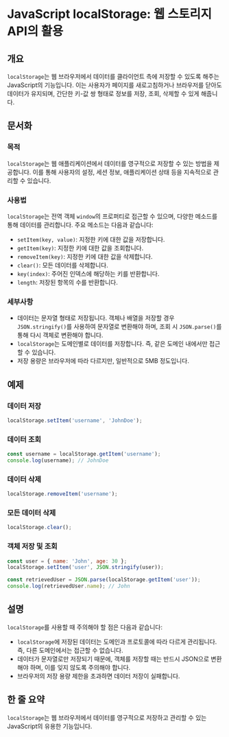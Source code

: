 <!--
Meta Description: # JavaScript localStorage: 웹 스토리지 API의 활용 ## 개요 `localStorage`는 웹 브라우저에서 데이터를 클라이언트 측에 저장할 수 있도록 해주는 JavaScript의 기능입니다. 이는 사용자가 페이지를 새로고침하거나 브라우저를 닫아도...
Meta Keywords: localstorage, javascript, 데이터를, 데이터, username
-->

# JavaScript localStorage: 웹 스토리지 API의 활용

## 개요
`localStorage`는 웹 브라우저에서 데이터를 클라이언트 측에 저장할 수 있도록 해주는 JavaScript의 기능입니다. 이는 사용자가 페이지를 새로고침하거나 브라우저를 닫아도 데이터가 유지되며, 간단한 키-값 쌍 형태로 정보를 저장, 조회, 삭제할 수 있게 해줍니다.

## 문서화

### 목적
`localStorage`는 웹 애플리케이션에서 데이터를 영구적으로 저장할 수 있는 방법을 제공합니다. 이를 통해 사용자의 설정, 세션 정보, 애플리케이션 상태 등을 지속적으로 관리할 수 있습니다.

### 사용법
`localStorage`는 전역 객체 `window`의 프로퍼티로 접근할 수 있으며, 다양한 메소드를 통해 데이터를 관리합니다. 주요 메소드는 다음과 같습니다:

- `setItem(key, value)`: 지정한 키에 대한 값을 저장합니다.
- `getItem(key)`: 지정한 키에 대한 값을 조회합니다.
- `removeItem(key)`: 지정한 키에 대한 값을 삭제합니다.
- `clear()`: 모든 데이터를 삭제합니다.
- `key(index)`: 주어진 인덱스에 해당하는 키를 반환합니다.
- `length`: 저장된 항목의 수를 반환합니다.

### 세부사항
- 데이터는 문자열 형태로 저장됩니다. 객체나 배열을 저장할 경우 `JSON.stringify()`를 사용하여 문자열로 변환해야 하며, 조회 시 `JSON.parse()`를 통해 다시 객체로 변환해야 합니다.
- `localStorage`는 도메인별로 데이터를 저장합니다. 즉, 같은 도메인 내에서만 접근할 수 있습니다.
- 저장 용량은 브라우저에 따라 다르지만, 일반적으로 5MB 정도입니다.

## 예제

### 데이터 저장
```javascript
localStorage.setItem('username', 'JohnDoe');
```

### 데이터 조회
```javascript
const username = localStorage.getItem('username');
console.log(username); // JohnDoe
```

### 데이터 삭제
```javascript
localStorage.removeItem('username');
```

### 모든 데이터 삭제
```javascript
localStorage.clear();
```

### 객체 저장 및 조회
```javascript
const user = { name: 'John', age: 30 };
localStorage.setItem('user', JSON.stringify(user));

const retrievedUser = JSON.parse(localStorage.getItem('user'));
console.log(retrievedUser.name); // John
```

## 설명
`localStorage`를 사용할 때 주의해야 할 점은 다음과 같습니다:

- `localStorage`에 저장된 데이터는 도메인과 프로토콜에 따라 다르게 관리됩니다. 즉, 다른 도메인에서는 접근할 수 없습니다.
- 데이터가 문자열로만 저장되기 때문에, 객체를 저장할 때는 반드시 JSON으로 변환해야 하며, 이를 잊지 않도록 주의해야 합니다.
- 브라우저의 저장 용량 제한을 초과하면 데이터 저장이 실패합니다.

## 한 줄 요약
`localStorage`는 웹 브라우저에서 데이터를 영구적으로 저장하고 관리할 수 있는 JavaScript의 유용한 기능입니다.